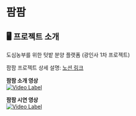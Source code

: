 # 팜팜 

## 🖥️ 프로젝트 소개

도심농부를 위한 텃밭 분양 플랫폼 (광인사 1차 프로젝트)

팜팜 프로젝트 상세 설명: 
<a className='pjContent' href='https://hellosori.notion.site/4dd1ce5f2f684bf9adf2cb49d631c81b' target='_blank' rel='noopener noreferrer'>노션 링크</a>

**팜팜 소개 영상**  
[![Video Label](https://img.youtube.com/vi/2ZGiNXSUUps/0.jpg)](https://www.youtube.com/embed/2ZGiNXSUUps)

**팜팜 시연 영상**  
[![Video Label](https://img.youtube.com/vi/HNtmMcy6rKk/0.jpg)](https://www.youtube.com/embed/HNtmMcy6rKk)
